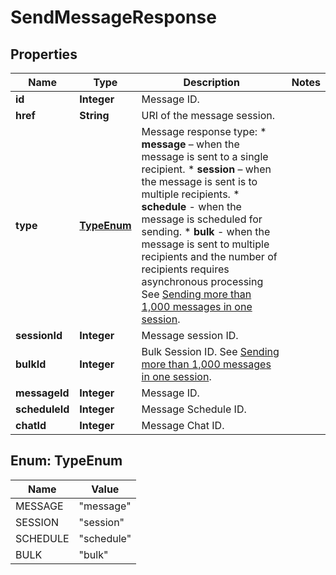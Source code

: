
# SendMessageResponse

## Properties
Name | Type | Description | Notes
------------ | ------------- | ------------- | -------------
**id** | **Integer** | Message ID. | 
**href** | **String** | URI of the message session. | 
**type** | [**TypeEnum**](#TypeEnum) | Message response type: * **message** – when the message is sent to a single recipient. * **session** – when the message is sent is to multiple recipients. * **schedule** - when the message is scheduled for sending. * **bulk** - when the message is sent to multiple recipients and the number of recipients requires asynchronous processing See [Sending more than 1,000 messages in one session](http://docs.textmagictesting.com/#section/Tutorials/Sending-more-than-1000-messages-in-one-session).  | 
**sessionId** | **Integer** | Message session ID. | 
**bulkId** | **Integer** | Bulk Session ID. See [Sending more than 1,000 messages in one session](http://docs.textmagictesting.com/#section/Tutorials/Sending-more-than-1000-messages-in-one-session). | 
**messageId** | **Integer** | Message ID. | 
**scheduleId** | **Integer** | Message Schedule ID. | 
**chatId** | **Integer** | Message Chat ID. | 


<a name="TypeEnum"></a>
## Enum: TypeEnum
Name | Value
---- | -----
MESSAGE | &quot;message&quot;
SESSION | &quot;session&quot;
SCHEDULE | &quot;schedule&quot;
BULK | &quot;bulk&quot;



